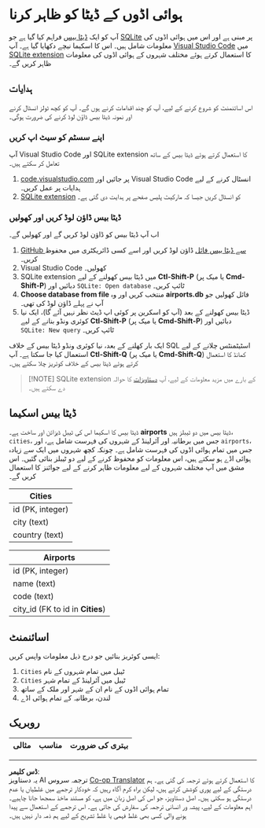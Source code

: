 <!--
CO_OP_TRANSLATOR_METADATA:
{
  "original_hash": "2f2d7693f28e4b2675f275e489dc5aac",
  "translation_date": "2025-08-27T08:23:25+00:00",
  "source_file": "2-Working-With-Data/05-relational-databases/assignment.md",
  "language_code": "ur"
}
-->
# ہوائی اڈوں کے ڈیٹا کو ظاہر کرنا

آپ کو ایک [ڈیٹا بیس](https://raw.githubusercontent.com/Microsoft/Data-Science-For-Beginners/main/2-Working-With-Data/05-relational-databases/airports.db) فراہم کیا گیا ہے جو [SQLite](https://sqlite.org/index.html) پر مبنی ہے اور اس میں ہوائی اڈوں کی معلومات شامل ہیں۔ اس کا اسکیما نیچے دکھایا گیا ہے۔ آپ [Visual Studio Code](https://code.visualstudio.com?WT.mc_id=academic-77958-bethanycheum) میں [SQLite extension](https://marketplace.visualstudio.com/items?itemName=alexcvzz.vscode-sqlite&WT.mc_id=academic-77958-bethanycheum) کا استعمال کرتے ہوئے مختلف شہروں کے ہوائی اڈوں کی معلومات ظاہر کریں گے۔

## ہدایات

اس اسائنمنٹ کو شروع کرنے کے لیے، آپ کو چند اقدامات کرنے ہوں گے۔ آپ کو کچھ ٹولز انسٹال کرنے اور نمونہ ڈیٹا بیس ڈاؤن لوڈ کرنے کی ضرورت ہوگی۔

### اپنے سسٹم کو سیٹ اپ کریں

آپ Visual Studio Code اور SQLite extension کا استعمال کرتے ہوئے ڈیٹا بیس کے ساتھ تعامل کر سکتے ہیں۔

1. [code.visualstudio.com](https://code.visualstudio.com?WT.mc_id=academic-77958-bethanycheum) پر جائیں اور Visual Studio Code انسٹال کرنے کے لیے ہدایات پر عمل کریں۔
1. [SQLite extension](https://marketplace.visualstudio.com/items?itemName=alexcvzz.vscode-sqlite&WT.mc_id=academic-77958-bethanycheum) کو انسٹال کریں جیسا کہ مارکیٹ پلیس صفحے پر ہدایت دی گئی ہے۔

### ڈیٹا بیس ڈاؤن لوڈ کریں اور کھولیں

اب آپ ڈیٹا بیس کو ڈاؤن لوڈ کریں گے اور کھولیں گے۔

1. [GitHub سے ڈیٹا بیس فائل](https://raw.githubusercontent.com/Microsoft/Data-Science-For-Beginners/main/2-Working-With-Data/05-relational-databases/airports.db) ڈاؤن لوڈ کریں اور اسے کسی ڈائریکٹری میں محفوظ کریں۔
1. Visual Studio Code کھولیں۔
1. SQLite extension میں ڈیٹا بیس کھولنے کے لیے **Ctl-Shift-P** (یا میک پر **Cmd-Shift-P**) دبائیں اور `SQLite: Open database` ٹائپ کریں۔
1. **Choose database from file** منتخب کریں اور وہ **airports.db** فائل کھولیں جو آپ نے پہلے ڈاؤن لوڈ کی تھی۔
1. ڈیٹا بیس کھولنے کے بعد (آپ کو اسکرین پر کوئی اپ ڈیٹ نظر نہیں آئے گا)، ایک نیا کوئری ونڈو بنانے کے لیے **Ctl-Shift-P** (یا میک پر **Cmd-Shift-P**) دبائیں اور `SQLite: New query` ٹائپ کریں۔

ایک بار کھلنے کے بعد، نیا کوئری ونڈو ڈیٹا بیس کے خلاف SQL اسٹیٹمنٹس چلانے کے لیے استعمال کیا جا سکتا ہے۔ آپ **Ctl-Shift-Q** (یا میک پر **Cmd-Shift-Q**) کمانڈ کا استعمال کرتے ہوئے ڈیٹا بیس کے خلاف کوئریز چلا سکتے ہیں۔

> [!NOTE] SQLite extension کے بارے میں مزید معلومات کے لیے، آپ [دستاویزات](https://marketplace.visualstudio.com/items?itemName=alexcvzz.vscode-sqlite&WT.mc_id=academic-77958-bethanycheum) کا حوالہ دے سکتے ہیں۔

## ڈیٹا بیس اسکیما

ڈیٹا بیس کا اسکیما اس کی ٹیبل ڈیزائن اور ساخت ہے۔ **airports** ڈیٹا بیس میں دو ٹیبلز ہیں، `cities`، جس میں برطانیہ اور آئرلینڈ کے شہروں کی فہرست شامل ہے، اور `airports`، جس میں تمام ہوائی اڈوں کی فہرست شامل ہے۔ چونکہ کچھ شہروں میں ایک سے زیادہ ہوائی اڈے ہو سکتے ہیں، اس معلومات کو محفوظ کرنے کے لیے دو ٹیبلز بنائی گئیں۔ اس مشق میں آپ مختلف شہروں کے لیے معلومات ظاہر کرنے کے لیے جوائنز کا استعمال کریں گے۔

| Cities           |
| ---------------- |
| id (PK, integer) |
| city (text)      |
| country (text)   |

| Airports                         |
| -------------------------------- |
| id (PK, integer)                 |
| name (text)                      |
| code (text)                      |
| city_id (FK to id in **Cities**) |

## اسائنمنٹ

ایسی کوئریز بنائیں جو درج ذیل معلومات واپس کریں:

1. `Cities` ٹیبل میں تمام شہروں کے نام
1. `Cities` ٹیبل میں آئرلینڈ کے تمام شہر
1. تمام ہوائی اڈوں کے نام ان کے شہر اور ملک کے ساتھ
1. لندن، برطانیہ کے تمام ہوائی اڈے

## روبریک

| مثالی       | مناسب       | بہتری کی ضرورت |
| ----------- | ----------- | --------------- |

---

**ڈس کلیمر**:  
یہ دستاویز AI ترجمہ سروس [Co-op Translator](https://github.com/Azure/co-op-translator) کا استعمال کرتے ہوئے ترجمہ کی گئی ہے۔ ہم درستگی کے لیے پوری کوشش کرتے ہیں، لیکن براہ کرم آگاہ رہیں کہ خودکار ترجمے میں غلطیاں یا عدم درستگی ہو سکتی ہیں۔ اصل دستاویز، جو اس کی اصل زبان میں ہے، کو مستند ماخذ سمجھا جانا چاہیے۔ اہم معلومات کے لیے، پیشہ ور انسانی ترجمہ کی سفارش کی جاتی ہے۔ اس ترجمے کے استعمال سے پیدا ہونے والی کسی بھی غلط فہمی یا غلط تشریح کے لیے ہم ذمہ دار نہیں ہیں۔